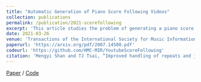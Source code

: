 ```yaml
---
title: "Automatic Generation of Piano Score Following Videos"
collection: publications
permalink: /publication/2021-scorefollowing
excerpt: 'This article studies the problem of generating a piano score following video from an audio recording in a fully automated manner. This problem contains two components: identifying the piece and aligning the audio with raw sheet music images.'
date: 2021-03-26
venue: 'Transactions of the International Society for Music Information Retrieval'
paperurl: 'https://arxiv.org/pdf/2007.14580.pdf'
codeurl: 'https://github.com/HMC-MIR/YoutubeScoreFollowing'
citation: 'Mengyi Shan and TJ Tsai, “Improved handling of repeats and jumps in audio-sheet image synchronization,” 21st International Society for Music Information Retrieval Conference (ISMIR), 11-16 October 2020.'
---
```


[Paper](https://transactions.ismir.net/articles/10.5334/tismir.69/) / [Code](https://github.com/HMC-MIR/YoutubeScoreFollowing)
